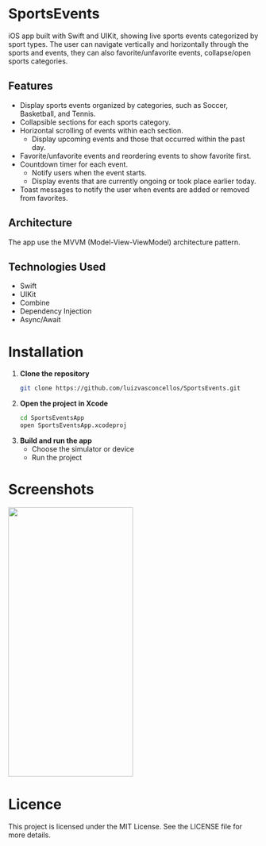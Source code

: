 # SportsEvents

iOS app built with Swift and UIKit, showing live sports events categorized by sport types. The user can navigate vertically and horizontally through the sports and events, they can also favorite/unfavorite events, collapse/open sports categories. 
## Features

- Display sports events organized by categories, such as Soccer, Basketball, and Tennis.
- Collapsible sections for each sports category.
- Horizontal scrolling of events within each section.
  - Display upcoming events and those that occurred within the past day.
- Favorite/unfavorite events and reordering events to show favorite first.
- Countdown timer for each event.
  - Notify users when the event starts.
  - Display events that are currently ongoing or took place earlier today.
- Toast messages to notify the user when events are added or removed from favorites.
  
## Architecture

The app use the MVVM (Model-View-ViewModel) architecture pattern.

## Technologies Used

- Swift
- UIKit
- Combine
- Dependency Injection
- Async/Await

# Installation

1. **Clone the repository**
   ```bash
   git clone https://github.com/luizvasconcellos/SportsEvents.git
2. **Open the project in Xcode**
   ```bash
   cd SportsEventsApp
   open SportsEventsApp.xcodeproj
3. **Build and run the app**
   - Choose the simulator or device
   - Run the project

# Screenshots

<img src="https://github.com/luizvasconcellos/SportsEvents/blob/main/SportsEvents/SportsEvents.gif" align="center" height="543" width="251"/>

# Licence
This project is licensed under the MIT License. See the LICENSE file for more details.
